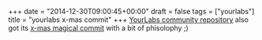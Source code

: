 +++
date = "2014-12-30T09:00:45+00:00"
draft = false
tags = ["yourlabs"]
title = "yourlabs x-mas commit"
+++
[YourLabs community repository](https://github.com/yourlabs/community) also got its [x-mas magical commit](https://github.com/yourlabs/community/commit/306e58d4b2822dc32e1bfa284cc209aca5b5dad4#diff-f6664d09202e3a7ae0ffd1189781762cR112) with a bit of phisolophy ;)